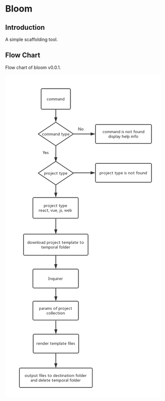 # Bloom

## Introduction

A simple scaffolding tool.

## Flow Chart

Flow chart of bloom v0.0.1.

![description](bloom_flow_v0.0.1.png)